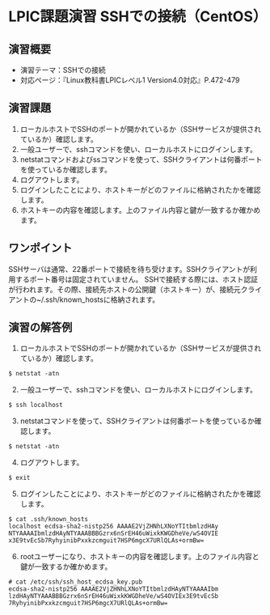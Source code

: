 # LPIC課題演習 SSHでの接続（CentOS）
## 演習概要
* 演習テーマ：SSHでの接続
* 対応ページ：『Linux教科書LPICレベル1 Version4.0対応』P.472-479

## 演習課題
1. ローカルホストでSSHのポートが開かれているか（SSHサービスが提供されているか）確認します。
2. 一般ユーザーで、sshコマンドを使い、ローカルホストにログインします。
3. netstatコマンドおよびssコマンドを使って、SSHクライアントは何番ポートを使っているか確認します。
4. ログアウトします。
5. ログインしたことにより、ホストキーがどのファイルに格納されたかを確認します。
6. ホストキーの内容を確認します。上のファイル内容と鍵が一致するか確かめます。

## ワンポイント
SSHサーバは通常、22番ポートで接続を待ち受けます。SSHクライアントが利用するポート番号は固定されていません。
SSHで接続する際には、ホスト認証が行われます。その際、接続先ホストの公開鍵（ホストキー）が、接続元クライアントの~/.ssh/known_hostsに格納されます。

## 演習の解答例
1. ローカルホストでSSHのポートが開かれているか（SSHサービスが提供されているか）確認します。
```
$ netstat -atn
```
2. 一般ユーザーで、sshコマンドを使い、ローカルホストにログインします。
```
$ ssh localhost
```
3. netstatコマンドを使って、SSHクライアントは何番ポートを使っているか確認します。
```
$ netstat -atn
```
4. ログアウトします。
```
$ exit
```
5. ログインしたことにより、ホストキーがどのファイルに格納されたかを確認します。
```
$ cat .ssh/known_hosts
localhost ecdsa-sha2-nistp256 AAAAE2VjZHNhLXNoYTItbmlzdHAy
NTYAAAAIbmlzdHAyNTYAAABBBGzrx6nSrEH46uWixkKWGDheVe/wS4OVIE
x3E9tvEcSb7RyhyinibPxxkzcmguit7HSP6mgcX7URlQLAs+ormBw=
```
6. rootユーザーになり、ホストキーの内容を確認します。上のファイル内容と鍵が一致するか確かめます。
```
# cat /etc/ssh/ssh_host_ecdsa_key.pub
ecdsa-sha2-nistp256 AAAAE2VjZHNhLXNoYTItbmlzdHAyNTYAAAAIbm
lzdHAyNTYAAABBBGzrx6nSrEH46uWixkKWGDheVe/wS4OVIEx3E9tvEcSb
7RyhyinibPxxkzcmguit7HSP6mgcX7URlQLAs+ormBw=
```

